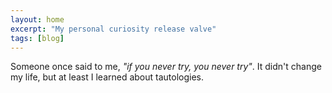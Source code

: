 ```yaml
---
layout: home
excerpt: "My personal curiosity release valve"
tags: [blog]
---
```


Someone once said to me, _"if you never try, you never try"_. It didn't change my life, but at least I learned about tautologies.